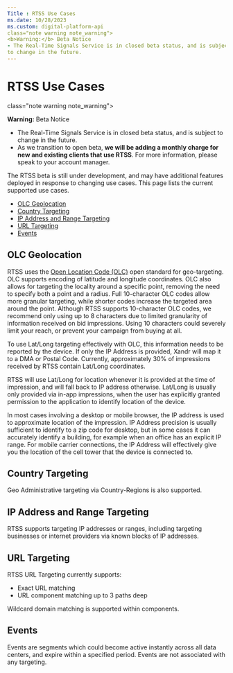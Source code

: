 ```yaml
---
Title : RTSS Use Cases
ms.date: 10/28/2023
ms.custom: digital-platform-api
class="note warning note_warning">
<b>Warning:</b> Beta Notice
- The Real-Time Signals Service is in closed beta status, and is subject
to change in the future.
---
```



# RTSS Use Cases





class="note warning note_warning">

<b>Warning:</b> Beta Notice

- The Real-Time Signals Service is in closed beta status, and is subject
  to change in the future.
- As we transition to open beta, **we will be adding a monthly charge
  for new and existing clients that use RTSS**. For more information,
  please speak to your account manager.





>

The RTSS beta is still under development, and may have additional
features deployed in response to changing use cases. This page lists the
current supported use cases.

- <a href="rtss-use-cases.md#rtss-use-cases__section-001"
  class="xref">OLC Geolocation</a>
- <a href="#rtss-use-cases/section-002" class="xref"
  target="_blank">Country Targeting</a>
- <a href="#rtss-use-cases/section-003" class="xref" target="_blank">IP
  Address and Range Targeting</a>
- <a href="#rtss-use-cases/section-004" class="xref" target="_blank">URL
  Targeting</a>
- <a href="rtss-use-cases.md#rtss-use-cases__section-005"
  class="xref">Events</a>




## **OLC Geolocation**

RTSS uses the
<a href="http://openlocationcode.com/" class="xref" target="_blank">Open
Location Code (OLC)</a> open standard for geo-targeting. OLC supports
encoding of latitude and longitude coordinates. OLC also allows for
targeting the locality around a specific point, removing the need to
specify both a point and a radius. Full 10-character OLC codes allow
more granular targeting, while shorter codes increase the targeted area
around the point. Although RTSS supports 10-character OLC codes, we
recommend only using up to 8 characters due to limited granularity of
information received on bid impressions. Using 10 characters could
severely limit your reach, or prevent your campaign from buying at all.

To use Lat/Long targeting effectively with OLC, this information needs
to be reported by the device. If only the IP Address is provided, Xandr
will map it to a DMA or Postal Code. Currently, approximately 30% of
impressions received by RTSS contain Lat/Long coordinates.

RTSS will use Lat/Long for location whenever it is provided at the time
of impression, and will fall back to IP address otherwise. Lat/Long is
usually only provided via in-app impressions, when the user has
explicitly granted permission to the application to identify location of
the device.

In most cases involving a desktop or mobile browser, the IP address is
used to approximate location of the impression. IP Address precision is
usually sufficient to identify to a zip code for desktop, but in some
cases it can accurately identify a building, for example when an office
has an explicit IP range. For mobile carrier connections, the IP Address
will effectively give you the location of the cell tower that the device
is connected to.




## **Country Targeting**

Geo Administrative targeting via Country-Regions is also supported.




## **IP Address and Range Targeting**

RTSS supports targeting IP addresses or ranges, including targeting
businesses or internet providers via known blocks of IP addresses.




## **URL Targeting**

RTSS URL Targeting currently supports:

- Exact URL matching
- URL component matching up to 3 paths deep

Wildcard domain matching is supported within components.




## **Events**

Events are segments which could become active instantly across all data
centers, and expire within a specified period. Events are not associated
with any targeting.






